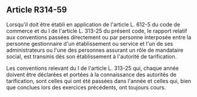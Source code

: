 ## Article R314-59

Lorsqu'il doit être établi en application de l'article L. 612-5 du code de commerce et du I de l'article L.
313-25 du présent code, le rapport relatif aux conventions passées directement ou par personne interposée
entre la personne gestionnaire d'un établissement ou service et l'un de ses administrateurs ou l'une des
personnes assurant un rôle de mandataire social, est transmis dès son établissement à l'autorité de tarification.

Les conventions relevant du I de l'article L. 313-25 qui, chaque année doivent être déclarées et portées à la
connaissance des autorités de tarification, sont celles qui ont été passées dans l'année et celles qui, bien que
conclues lors des exercices précédents, ont toujours cours.

